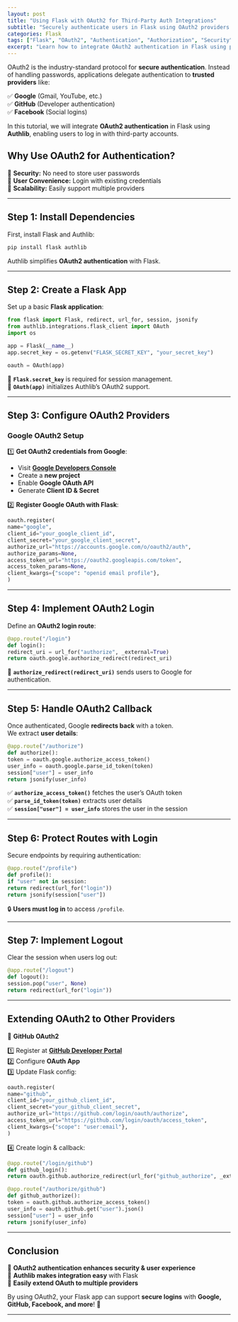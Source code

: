 ```yaml
---
layout: post
title: "Using Flask with OAuth2 for Third-Party Auth Integrations"
subtitle: "Securely authenticate users in Flask using OAuth2 providers like Google, GitHub, and Facebook"
categories: Flask
tags: ["Flask", "OAuth2", "Authentication", "Authorization", "Security", "API", "Login"]
excerpt: "Learn how to integrate OAuth2 authentication in Flask using providers like Google, GitHub, and Facebook. Secure your applications with third-party authentication and protect user data."
---
```

OAuth2 is the industry-standard protocol for **secure authentication**. Instead of handling passwords, applications delegate authentication to **trusted providers** like:

✅ **Google** (Gmail, YouTube, etc.)  
✅ **GitHub** (Developer authentication)  
✅ **Facebook** (Social logins)

In this tutorial, we will integrate **OAuth2 authentication** in Flask using **Authlib**, enabling users to log in with third-party accounts.

## Why Use OAuth2 for Authentication?

🔹 **Security:** No need to store user passwords  
🔹 **User Convenience:** Login with existing credentials  
🔹 **Scalability:** Easily support multiple providers

---

## Step 1: Install Dependencies

First, install Flask and Authlib:

```sh
pip install flask authlib
```

Authlib simplifies **OAuth2 authentication** with Flask.

---

## Step 2: Create a Flask App

Set up a basic **Flask application**:

```python
from flask import Flask, redirect, url_for, session, jsonify
from authlib.integrations.flask_client import OAuth
import os

app = Flask(__name__)
app.secret_key = os.getenv("FLASK_SECRET_KEY", "your_secret_key")

oauth = OAuth(app)
```

🔹 **`Flask.secret_key`** is required for session management.  
🔹 **`OAuth(app)`** initializes Authlib’s OAuth2 support.

---

## Step 3: Configure OAuth2 Providers

### **Google OAuth2 Setup**

1️⃣ **Get OAuth2 credentials from Google**:
- Visit **[Google Developers Console](https://console.cloud.google.com/)**
- Create a **new project**
- Enable **Google OAuth API**
- Generate **Client ID & Secret**

2️⃣ **Register Google OAuth with Flask**:

```python
oauth.register(
name="google",
client_id="your_google_client_id",
client_secret="your_google_client_secret",
authorize_url="https://accounts.google.com/o/oauth2/auth",
authorize_params=None,
access_token_url="https://oauth2.googleapis.com/token",
access_token_params=None,
client_kwargs={"scope": "openid email profile"},
)
```

---

## Step 4: Implement OAuth2 Login

Define an **OAuth2 login route**:

```python
@app.route("/login")
def login():
redirect_uri = url_for("authorize", _external=True)
return oauth.google.authorize_redirect(redirect_uri)
```

🔹 **`authorize_redirect(redirect_uri)`** sends users to Google for authentication.

---

## Step 5: Handle OAuth2 Callback

Once authenticated, Google **redirects back** with a token.  
We extract **user details**:

```python
@app.route("/authorize")
def authorize():
token = oauth.google.authorize_access_token()
user_info = oauth.google.parse_id_token(token)
session["user"] = user_info
return jsonify(user_info)
```

✅ **`authorize_access_token()`** fetches the user’s OAuth token  
✅ **`parse_id_token(token)`** extracts user details  
✅ **`session["user"] = user_info`** stores the user in the session

---

## Step 6: Protect Routes with Login

Secure endpoints by requiring authentication:

```python
@app.route("/profile")
def profile():
if "user" not in session:
return redirect(url_for("login"))
return jsonify(session["user"])
```

🔒 **Users must log in** to access `/profile`.

---

## Step 7: Implement Logout

Clear the session when users log out:

```python
@app.route("/logout")
def logout():
session.pop("user", None)
return redirect(url_for("login"))
```

---

## Extending OAuth2 to Other Providers

🔹 **GitHub OAuth2**

1️⃣ Register at **[GitHub Developer Portal](https://github.com/settings/developers)**  
2️⃣ Configure **OAuth App**  
3️⃣ Update Flask config:

```python
oauth.register(
name="github",
client_id="your_github_client_id",
client_secret="your_github_client_secret",
authorize_url="https://github.com/login/oauth/authorize",
access_token_url="https://github.com/login/oauth/access_token",
client_kwargs={"scope": "user:email"},
)
```

4️⃣ Create login & callback:

```python
@app.route("/login/github")
def github_login():
return oauth.github.authorize_redirect(url_for("github_authorize", _external=True))

@app.route("/authorize/github")
def github_authorize():
token = oauth.github.authorize_access_token()
user_info = oauth.github.get("user").json()
session["user"] = user_info
return jsonify(user_info)
```

---

## Conclusion

🔹 **OAuth2 authentication enhances security & user experience**  
🔹 **Authlib makes integration easy** with Flask  
🔹 **Easily extend OAuth to multiple providers**

By using OAuth2, your Flask app can support **secure logins** with **Google, GitHub, Facebook, and more**! 🚀

---
